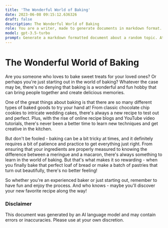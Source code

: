 ```yaml
---
title: 'The Wonderful World of Baking'
date: 2023-06-08 09:15:12.636326
draft: false
description: The Wonderful World of Baking
role: You are a writer, made to generate documents in markdown format. It is very important that all of the documents you generate are in valid markdown format.
model: gpt-3.5-turbo
prompt: Generate a markdown formatted document about a random topic. At the bottom, include a disclaimer explaining that the document was generated by you. The first line of the document should be the title. Make sure that the entire document is in proper markdown format, using a mix of various tags to make the document visually appealing.
---
```


# The Wonderful World of Baking

Are you someone who loves to bake sweet treats for your loved ones? Or perhaps you're just starting out in the world of baking? Whatever the case may be, there's no denying that baking is a wonderful and fun hobby that can bring people together and create delicious memories.

One of the great things about baking is that there are so many different types of baked goods to try your hand at! From classic chocolate chip cookies to intricate wedding cakes, there's always a new recipe to test out and perfect. Plus, with the rise of online recipe blogs and YouTube video tutorials, there's never been a better time to learn new techniques and get creative in the kitchen.

But don't be fooled - baking can be a bit tricky at times, and it definitely requires a bit of patience and practice to get everything just right. From ensuring that your ingredients are properly measured to knowing the difference between a meringue and a macaron, there's always something to learn in the world of baking. But that's what makes it so rewarding - when you finally bake that perfect loaf of bread or make a batch of pastries that turn out beautifully, there's no better feeling!

So whether you're an experienced baker or just starting out, remember to have fun and enjoy the process. And who knows - maybe you'll discover your new favorite recipe along the way!

### Disclaimer

This document was generated by an AI language model and may contain errors or inaccuracies. Please use at your own discretion.